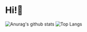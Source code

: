 # Hi!👋

![Anurag's github stats](https://github-readme-stats.vercel.app/api?username=eirsteir&show_icons=true&hide=stars&count_private=true) ![Top Langs](https://github-readme-stats.vercel.app/api/top-langs/?username=Eirsteir&layout=compact&card_width=445&include_all_commits=true&exclude_repo=RoboFriends,smart-brain,smart-brain-api,RoboFriends,Expence-Tracker,Realtime-Chat-App,Karakterkalkulator-SSP-mobile,Karakterkalkulator-SSP,IDATT2502-Applied-Machine-Learning-with-Project,spotify-million-playlist-dataset-challenge-gnn-recsys,graph-neural-networks,ukesmeny )
